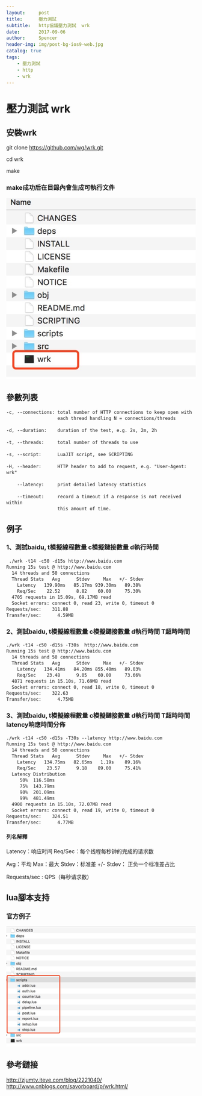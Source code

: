 ```yaml
---
layout:     post
title:      壓力測試 
subtitle:   http協議壓力測試  wrk
date:       2017-09-06
author:     Spencer
header-img: img/post-bg-ios9-web.jpg
catalog: true
tags:
    - 壓力測試 
    - http
    - wrk
---
```


# 壓力測試 wrk
## 安裝wrk
git clone https://github.com/wg/wrk.git

cd wrk

make

### make成功后在目錄內會生成可執行文件
![](../resource/15046637547459.jpg)

## 參數列表
```shell
-c, --connections: total number of HTTP connections to keep open with
                   each thread handling N = connections/threads

-d, --duration:    duration of the test, e.g. 2s, 2m, 2h

-t, --threads:     total number of threads to use

-s, --script:      LuaJIT script, see SCRIPTING

-H, --header:      HTTP header to add to request, e.g. "User-Agent: wrk"

    --latency:     print detailed latency statistics

    --timeout:     record a timeout if a response is not received within
                   this amount of time.
```

## 例子 
### 1、測試baidu, t模擬線程數量 c模擬鏈接數量 d執行時間
```sheel
 ./wrk -t14 -c50 -d15s http://www.baidu.com
Running 15s test @ http://www.baidu.com
  14 threads and 50 connections
  Thread Stats   Avg      Stdev     Max   +/- Stdev
    Latency   139.90ms   85.17ms 939.30ms   89.38%
    Req/Sec    22.52      8.82    60.00     75.30%
  4705 requests in 15.09s, 69.17MB read
  Socket errors: connect 0, read 23, write 0, timeout 0
Requests/sec:    311.88
Transfer/sec:      4.59MB
```

### 2、測試baidu, t模擬線程數量 c模擬鏈接數量 d執行時間 T超時時間
```shell
./wrk -t14 -c50 -d15s -T30s  http://www.baidu.com
Running 15s test @ http://www.baidu.com
  14 threads and 50 connections
  Thread Stats   Avg      Stdev     Max   +/- Stdev
    Latency   134.41ms   84.20ms 855.40ms   89.03%
    Req/Sec    23.48      9.05    60.00     73.66%
  4871 requests in 15.10s, 71.69MB read
  Socket errors: connect 0, read 18, write 0, timeout 0
Requests/sec:    322.63
Transfer/sec:      4.75MB
```

### 3、測試baidu, t模擬線程數量 c模擬鏈接數量 d執行時間 T超時時間 latency晌應時間分佈
```shell
./wrk -t14 -c50 -d15s -T30s --latency http://www.baidu.com
Running 15s test @ http://www.baidu.com
  14 threads and 50 connections
  Thread Stats   Avg      Stdev     Max   +/- Stdev
    Latency   134.75ms   82.65ms   1.19s    89.16%
    Req/Sec    23.57      9.18    89.00     75.41%
  Latency Distribution
     50%  116.58ms
     75%  143.79ms
     90%  201.09ms
     99%  481.49ms
  4900 requests in 15.10s, 72.07MB read
  Socket errors: connect 0, read 19, write 0, timeout 0
Requests/sec:    324.51
Transfer/sec:      4.77MB
```

#### 列名解釋
Latency：响应时间
Req/Sec：每个线程每秒钟的完成的请求数

Avg：平均
Max：最大
Stdev：标准差
+/- Stdev： 正负一个标准差占比

Requests/sec : QPS（每秒请求数）


## lua腳本支持
### 官方例子
![](../resource/15046653292451.jpg)

## 參考鏈接
<http://zjumty.iteye.com/blog/2221040/>
<http://www.cnblogs.com/savorboard/p/wrk.html/>


